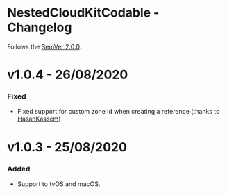 # NestedCloudKitCodable - Changelog

Follows the [SemVer 2.0.0](https://semver.org/).

# v1.0.4 - 26/08/2020

### Fixed
- Fixed support for custom zone id when creating a reference (thanks to [HasanKassem](https://github.com/HasanKassem))

# v1.0.3 - 25/08/2020

### Added
- Support to tvOS and macOS.
